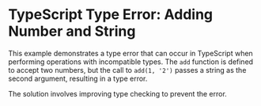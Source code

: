 # TypeScript Type Error: Adding Number and String

This example demonstrates a type error that can occur in TypeScript when performing operations with incompatible types.  The `add` function is defined to accept two numbers, but the call to `add(1, '2')` passes a string as the second argument, resulting in a type error.

The solution involves improving type checking to prevent the error.